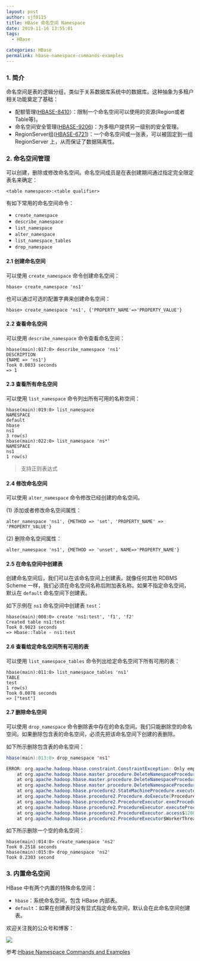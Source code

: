 ```yaml
---
layout: post
author: sjf0115
title: HBase 命名空间 Namespace
date: 2019-11-16 13:55:01
tags:
  - HBase

categories: HBase
permalink: hbase-namespace-commands-examples
---
```


### 1. 简介

命名空间是表的逻辑分组，类似于关系数据库系统中的数据库。这种抽象为多租户相关功能奠定了基础：
- 配额管理([HBASE-8410](https://issues.apache.org/jira/browse/HBASE-8410)）：限制一个命名空间可以使用的资源(Region或者Table等)。
- 命名空间安全管理([HBASE-9206](https://issues.apache.org/jira/browse/HBASE-9206))：为多租户提供另一级别的安全管理。
- RegionServer组([HBASE-6721](https://issues.apache.org/jira/browse/HBASE-6721))：一个命名空间或一张表，可以被固定到一组 RegionServer 上，从而保证了数据隔离性。

### 2. 命名空间管理

可以创建，删除或修改命名空间。命名空间成员是在表创建期间通过指定完全限定表名来确定：
```
<table namespace>:<table qualifier>
```

有如下常用的命名空间命令：
- `create_namespace`
- `describe_namespace`
- `list_namespace`
- `alter_namespace`
- `list_namespace_tables`
- `drop_namespace`

#### 2.1 创建命名空间

可以使用 `create_namespace` 命令创建命名空间：
```
hbase> create_namespace 'ns1'
```
也可以通过可选的配置字典来创建命名空间：
```
hbase> create_namespace 'ns1', {'PROPERTY_NAME'=>'PROPERTY_VALUE'}
```
#### 2.2 查看命名空间

可以使用 `describe_namespace` 命令查看命名空间：
```
hbase(main):017:0> describe_namespace 'ns1'
DESCRIPTION
{NAME => 'ns1'}
Took 0.0033 seconds
=> 1
```

#### 2.3 查看所有命名空间

可以使用 `list_namespace` 命令列出所有可用的名称空间：
```
hbase(main):019:0> list_namespace
NAMESPACE
default
hbase
ns1
3 row(s)
hbase(main):022:0> list_namespace 'ns*'
NAMESPACE
ns1
1 row(s)
```
> 支持正则表达式

#### 2.4 修改命名空间

可以使用 `alter_namespace` 命令修改已经创建的命名空间。

(1) 添加或者修改命名空间属性：
```
alter_namespace 'ns1', {METHOD => 'set', 'PROPERTY_NAME' => 'PROPERTY_VALUE'}
```
(2) 删除命名空间属性：
```
alter_namespace 'ns1', {METHOD => 'unset', NAME=>'PROPERTY_NAME'}
```

#### 2.5 在命名空间中创建表

创建命名空间后，我们可以在该命名空间上创建表。就像任何其他 RDBMS Scheme 一样，我们必须在命名空间名称后附加表名称。如果不指定命名空间，默认在 `default` 命名空间下创建表。

如下示例在 `ns1` 命名空间中创建表 `test`：
```
hbase(main):008:0> create 'ns1:test', 'f1', 'f2'
Created table ns1:test
Took 0.9023 seconds
=> Hbase::Table - ns1:test
```

#### 2.6 查看给定命名空间所有可用的表

可以使用 `list_namespace_tables` 命令列出给定命名空间下所有可用的表：
```
hbase(main):011:0> list_namespace_tables 'ns1'
TABLE
test
1 row(s)
Took 0.0078 seconds
=> ["test"]
```

#### 2.7 删除命名空间

可以使用 `drop_namespace` 命令删除表中存在的命名空间。我们只能删除空的命名空间。如果删除包含表的命名空间，必须先把该命名空间下创建的表删除。

如下所示删除包含表的命名空间：
```java
hbase(main):013:0> drop_namespace 'ns1'

ERROR: org.apache.hadoop.hbase.constraint.ConstraintException: Only empty namespaces can be removed. Namespace ns1 has 1 tables
	at org.apache.hadoop.hbase.master.procedure.DeleteNamespaceProcedure.prepareDelete(DeleteNamespaceProcedure.java:217)
	at org.apache.hadoop.hbase.master.procedure.DeleteNamespaceProcedure.executeFromState(DeleteNamespaceProcedure.java:78)
	at org.apache.hadoop.hbase.master.procedure.DeleteNamespaceProcedure.executeFromState(DeleteNamespaceProcedure.java:45)
	at org.apache.hadoop.hbase.procedure2.StateMachineProcedure.execute(StateMachineProcedure.java:189)
	at org.apache.hadoop.hbase.procedure2.Procedure.doExecute(Procedure.java:965)
	at org.apache.hadoop.hbase.procedure2.ProcedureExecutor.execProcedure(ProcedureExecutor.java:1723)
	at org.apache.hadoop.hbase.procedure2.ProcedureExecutor.executeProcedure(ProcedureExecutor.java:1462)
	at org.apache.hadoop.hbase.procedure2.ProcedureExecutor.access$1200(ProcedureExecutor.java:78)
	at org.apache.hadoop.hbase.procedure2.ProcedureExecutor$WorkerThread.run(ProcedureExecutor.java:2039)
```
如下所示删除一个空的命名空间：
```
hbase(main):014:0> create_namespace 'ns2'
Took 0.2518 seconds
hbase(main):015:0> drop_namespace 'ns2'
Took 0.2303 second
```

### 3. 内置命名空间

HBase 中有两个内置的特殊命名空间：
- `hbase`：系统命名空间，包含 HBase 内部表。
- `default`：如果在创建表时没有显式指定命名空间，默认会在此命名空间创建表。

欢迎关注我的公众号和博客：

![](https://github.com/sjf0115/PubLearnNotes/blob/master/image/Other/smartsi.jpg?raw=true)

参考:[Hbase Namespace Commands and Examples](http://dwgeek.com/hbase-namespace-commands-examples.html/)
